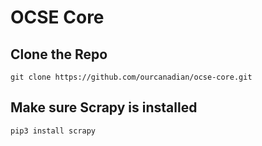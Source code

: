 # OCSE Core

## Clone the Repo
```
git clone https://github.com/ourcanadian/ocse-core.git
```

## Make sure Scrapy is installed
```
pip3 install scrapy
```

